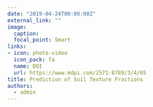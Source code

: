 ```yaml
---
date: "2019-04-24T00:00:00Z"
external_link: ""
image:
  caption: 
  focal_point: Smart
links:
- icon: photo-video
  icon_pack: fa
  name: DOI
  url: https://www.mdpi.com/2571-8789/3/4/65
title: Prediction of Soil Texture Fractions 
authors: 
  - admin
---
```

